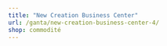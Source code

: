 ```yaml
---
title: "New Creation Business Center"
url: /ganta/new-creation-business-center-4/
shop: commodité
---
```

